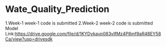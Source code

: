 # Wate_Quality_Prediction
 1.Week-1
   week-1 code is submitted
 2.Week-2
   week-2 code is submitted
   Model Link:https://drive.google.com/file/d/1KYDykavp083vIfMz4P8mf9aR48EY58Ca/view?usp=drivesdk
